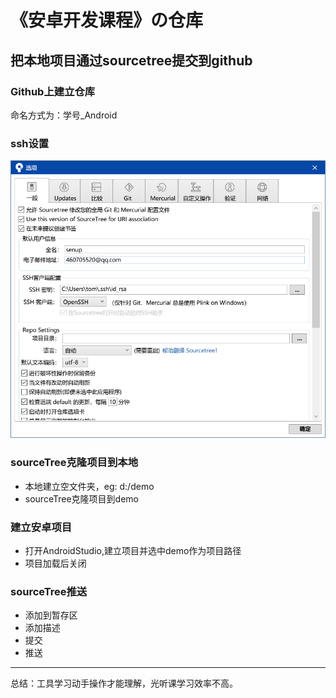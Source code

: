 # 《安卓开发课程》の仓库

## 把本地项目通过sourcetree提交到github




### Github上建立仓库

命名方式为：学号_Android

### ssh设置

![工具-选项](img/2019-09-10_17-07-12.png)

### sourceTree克隆项目到本地

- 本地建立空文件夹，eg: d:/demo
- sourceTree克隆项目到demo

### 建立安卓项目

- 打开AndroidStudio,建立项目并选中demo作为项目路径
- 项目加载后关闭

### sourceTree推送

- 添加到暂存区
- 添加描述
- 提交
- 推送

<hr>

总结：工具学习动手操作才能理解，光听课学习效率不高。

